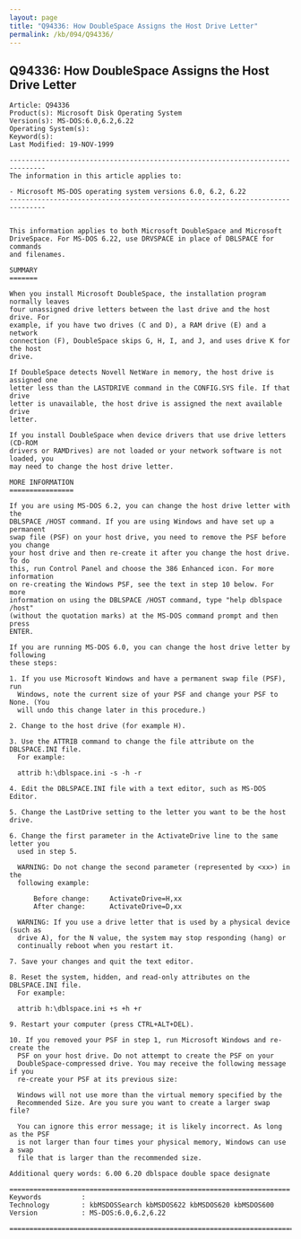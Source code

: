 ```yaml
---
layout: page
title: "Q94336: How DoubleSpace Assigns the Host Drive Letter"
permalink: /kb/094/Q94336/
---
```


## Q94336: How DoubleSpace Assigns the Host Drive Letter

	Article: Q94336
	Product(s): Microsoft Disk Operating System
	Version(s): MS-DOS:6.0,6.2,6.22
	Operating System(s): 
	Keyword(s): 
	Last Modified: 19-NOV-1999
	
	-------------------------------------------------------------------------------
	The information in this article applies to:
	
	- Microsoft MS-DOS operating system versions 6.0, 6.2, 6.22 
	-------------------------------------------------------------------------------
	
	
	This information applies to both Microsoft DoubleSpace and Microsoft
	DriveSpace. For MS-DOS 6.22, use DRVSPACE in place of DBLSPACE for commands
	and filenames.
	
	SUMMARY
	=======
	
	When you install Microsoft DoubleSpace, the installation program normally leaves
	four unassigned drive letters between the last drive and the host drive. For
	example, if you have two drives (C and D), a RAM drive (E) and a network
	connection (F), DoubleSpace skips G, H, I, and J, and uses drive K for the host
	drive.
	
	If DoubleSpace detects Novell NetWare in memory, the host drive is assigned one
	letter less than the LASTDRIVE command in the CONFIG.SYS file. If that drive
	letter is unavailable, the host drive is assigned the next available drive
	letter.
	
	If you install DoubleSpace when device drivers that use drive letters (CD-ROM
	drivers or RAMDrives) are not loaded or your network software is not loaded, you
	may need to change the host drive letter.
	
	MORE INFORMATION
	================
	
	If you are using MS-DOS 6.2, you can change the host drive letter with the
	DBLSPACE /HOST command. If you are using Windows and have set up a permanent
	swap file (PSF) on your host drive, you need to remove the PSF before you change
	your host drive and then re-create it after you change the host drive. To do
	this, run Control Panel and choose the 386 Enhanced icon. For more information
	on re-creating the Windows PSF, see the text in step 10 below. For more
	information on using the DBLSPACE /HOST command, type "help dblspace /host"
	(without the quotation marks) at the MS-DOS command prompt and then press
	ENTER.
	
	If you are running MS-DOS 6.0, you can change the host drive letter by following
	these steps:
	
	1. If you use Microsoft Windows and have a permanent swap file (PSF), run
	  Windows, note the current size of your PSF and change your PSF to None. (You
	  will undo this change later in this procedure.)
	
	2. Change to the host drive (for example H).
	
	3. Use the ATTRIB command to change the file attribute on the DBLSPACE.INI file.
	  For example:
	
	  attrib h:\dblspace.ini -s -h -r
	
	4. Edit the DBLSPACE.INI file with a text editor, such as MS-DOS Editor.
	
	5. Change the LastDrive setting to the letter you want to be the host drive.
	
	6. Change the first parameter in the ActivateDrive line to the same letter you
	  used in step 5.
	
	  WARNING: Do not change the second parameter (represented by <xx>) in the
	  following example:
	
	      Before change:     ActivateDrive=H,xx
	      After change:      ActivateDrive=D,xx
	
	  WARNING: If you use a drive letter that is used by a physical device (such as
	  drive A), for the N value, the system may stop responding (hang) or
	  continually reboot when you restart it.
	
	7. Save your changes and quit the text editor.
	
	8. Reset the system, hidden, and read-only attributes on the DBLSPACE.INI file.
	  For example:
	
	  attrib h:\dblspace.ini +s +h +r
	
	9. Restart your computer (press CTRL+ALT+DEL).
	
	10. If you removed your PSF in step 1, run Microsoft Windows and re-create the
	  PSF on your host drive. Do not attempt to create the PSF on your
	  DoubleSpace-compressed drive. You may receive the following message if you
	  re-create your PSF at its previous size:
	
	  Windows will not use more than the virtual memory specified by the
	  Recommended Size. Are you sure you want to create a larger swap file?
	
	  You can ignore this error message; it is likely incorrect. As long as the PSF
	  is not larger than four times your physical memory, Windows can use a swap
	  file that is larger than the recommended size.
	
	Additional query words: 6.00 6.20 dblspace double space designate
	
	======================================================================
	Keywords          :  
	Technology        : kbMSDOSSearch kbMSDOS622 kbMSDOS620 kbMSDOS600
	Version           : MS-DOS:6.0,6.2,6.22
	
	=============================================================================
	
